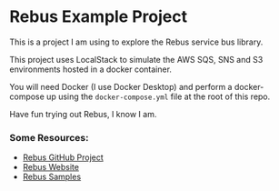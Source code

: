 # Rebus Example Project

This is a project I am using to explore the Rebus service bus library.

This project uses LocalStack to simulate the AWS SQS, SNS and S3 environments hosted in a docker container.

You will need Docker (I use Docker Desktop) and perform a docker-compose up using the `docker-compose.yml` file at the root of this repo.

Have fun trying out Rebus, I know I am.

### Some Resources:
- [Rebus GitHub Project](https://github.com/rebus-org/Rebus)
- [Rebus Website](https://rebus.fm/what-is-rebus/)
- [Rebus Samples](https://github.com/rebus-org/RebusSamples)